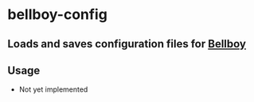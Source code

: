 # bellboy-config
## Loads and saves configuration files for  [Bellboy](http://github.com/Grayda/bellboy)

## Usage
- Not yet implemented
